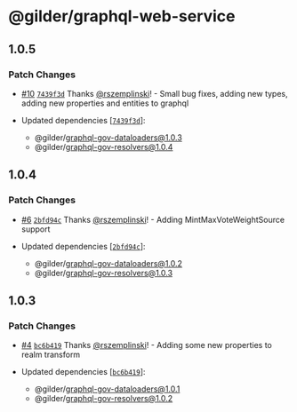 # @gilder/graphql-web-service

## 1.0.5

### Patch Changes

- [#10](https://github.com/Gilder-Labs/backend-services/pull/10) [`7439f3d`](https://github.com/Gilder-Labs/backend-services/commit/7439f3d540b0a800ed3815f37dedd2b6110cf80f) Thanks [@rszemplinski](https://github.com/rszemplinski)! - Small bug fixes, adding new types, adding new properties and entities to graphql

- Updated dependencies [[`7439f3d`](https://github.com/Gilder-Labs/backend-services/commit/7439f3d540b0a800ed3815f37dedd2b6110cf80f)]:
  - @gilder/graphql-gov-dataloaders@1.0.3
  - @gilder/graphql-gov-resolvers@1.0.4

## 1.0.4

### Patch Changes

- [#6](https://github.com/Gilder-Labs/backend-services/pull/6) [`2bfd94c`](https://github.com/Gilder-Labs/backend-services/commit/2bfd94ce784c2dcb06910dd12a586c90adf25a47) Thanks [@rszemplinski](https://github.com/rszemplinski)! - Adding MintMaxVoteWeightSource support

- Updated dependencies [[`2bfd94c`](https://github.com/Gilder-Labs/backend-services/commit/2bfd94ce784c2dcb06910dd12a586c90adf25a47)]:
  - @gilder/graphql-gov-dataloaders@1.0.2
  - @gilder/graphql-gov-resolvers@1.0.3

## 1.0.3

### Patch Changes

- [#4](https://github.com/Gilder-Labs/backend-services/pull/4) [`bc6b419`](https://github.com/Gilder-Labs/backend-services/commit/bc6b4195760b7e142a80b0d203be83fb332baa19) Thanks [@rszemplinski](https://github.com/rszemplinski)! - Adding some new properties to realm transform

- Updated dependencies [[`bc6b419`](https://github.com/Gilder-Labs/backend-services/commit/bc6b4195760b7e142a80b0d203be83fb332baa19)]:
  - @gilder/graphql-gov-dataloaders@1.0.1
  - @gilder/graphql-gov-resolvers@1.0.2
